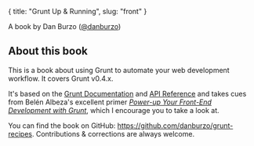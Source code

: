 {
  title: "Grunt Up & Running",
  slug: "front"
}

A book by Dan Burzo ([@danburzo](http://twitter.com/danburzo))

## About this book

This is a book about using Grunt to automate your web development workflow. It covers Grunt v0.4.x.

It's based on the [Grunt Documentation](http://gruntjs.com/getting-started) and [API Reference](http://gruntjs.com/api/grunt) and takes cues from Belén Albeza's excellent primer [_Power-up Your Front-End Development with Grunt_](https://leanpub.com/grunt), which I encourage you to take a look at.

You can find the book on GitHub: https://github.com/danburzo/grunt-recipes. Contributions & corrections are always welcome.
